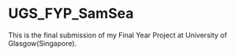 # UGS_FYP_SamSea
This is the final submission of my Final Year Project at University of Glasgow(Singapore).
